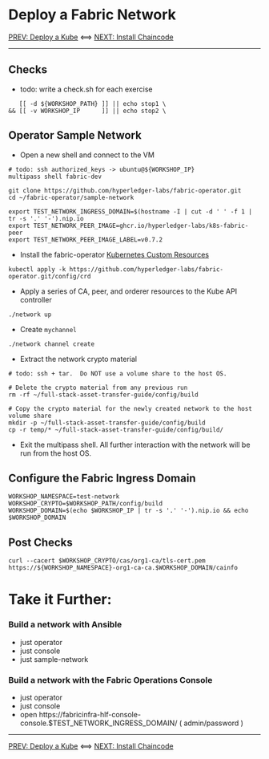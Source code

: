 # Deploy a Fabric Network 

[PREV: Deploy a Kube](10-kube.md) <==> [NEXT: Install Chaincode](30-chaincode.md)

---

## Checks 

- todo: write a check.sh for each exercise 
```shell
   [[ -d ${WORKSHOP_PATH} ]] || echo stop1 \
&& [[ -v WORKSHOP_IP      ]] || echo stop2 \

```


## Operator Sample Network 

- Open a new shell and connect to the VM
```shell
# todo: ssh authorized_keys -> ubuntu@${WORKSHOP_IP}
multipass shell fabric-dev 

```

```shell
git clone https://github.com/hyperledger-labs/fabric-operator.git
cd ~/fabric-operator/sample-network

export TEST_NETWORK_INGRESS_DOMAIN=$(hostname -I | cut -d ' ' -f 1 | tr -s '.' '-').nip.io
export TEST_NETWORK_PEER_IMAGE=ghcr.io/hyperledger-labs/k8s-fabric-peer
export TEST_NETWORK_PEER_IMAGE_LABEL=v0.7.2

```

- Install the fabric-operator [Kubernetes Custom Resources](https://kubernetes.io/docs/concepts/extend-kubernetes/api-extension/custom-resources/)
```shell
kubectl apply -k https://github.com/hyperledger-labs/fabric-operator.git/config/crd

```

- Apply a series of CA, peer, and orderer resources to the Kube API controller
```shell
./network up

```

- Create `mychannel`
```shell
./network channel create 

```

- Extract the network crypto material
```shell
# todo: ssh + tar.  Do NOT use a volume share to the host OS. 

# Delete the crypto material from any previous run 
rm -rf ~/full-stack-asset-transfer-guide/config/build

# Copy the crypto material for the newly created network to the host volume share  
mkdir -p ~/full-stack-asset-transfer-guide/config/build 
cp -r temp/* ~/full-stack-asset-transfer-guide/config/build/

```

- Exit the multipass shell.  All further interaction with the network will be run from the host OS. 


## Configure the Fabric Ingress Domain

```shell
WORKSHOP_NAMESPACE=test-network
WORKSHOP_CRYPTO=$WORKSHOP_PATH/config/build 
WORKSHOP_DOMAIN=$(echo $WORKSHOP_IP | tr -s '.' '-').nip.io && echo $WORKSHOP_DOMAIN

```


## Post Checks 

```shell
curl --cacert $WORKSHOP_CRYPTO/cas/org1-ca/tls-cert.pem https://${WORKSHOP_NAMESPACE}-org1-ca-ca.$WORKSHOP_DOMAIN/cainfo

```


# Take it Further:  

### Build a network with Ansible
- just operator 
- just console 
- just sample-network 

### Build a network with the Fabric Operations Console

- just operator 
- just console 
- open https://fabricinfra-hlf-console-console.$TEST_NETWORK_INGRESS_DOMAIN/    ( admin/password )  

---

[PREV: Deploy a Kube](10-kube.md) <==> [NEXT: Install Chaincode](30-chaincode.md)


